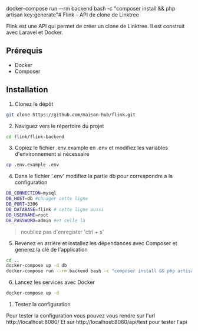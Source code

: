docker-compose run --rm backend bash -c "composer install && php artisan key:generate"# Flink - API de clone de Linktree

Flink est une API qui permet de créer un clone de Linktree. Il est construit avec Laravel et Docker.

## Prérequis

- Docker
- Composer

## Installation

1. Clonez le dépôt
```sh
git clone https://github.com/maison-hub/flink.git
```

2. Naviguez vers le répertoire du projet
```sh
cd flink/flink-backend
```

3. Copiez le fichier .env.example en .env et modifiez les variables d'environnement si nécessaire
```sh
cp .env.example .env
```
4. Dans le fichier '.env' modifiez la partie db pour correspondre a la configuration
```sh
DB_CONNECTION=mysql
DB_HOST=db #chnager cette ligne
DB_PORT=3306
DB_DATABASE=flink # cette ligne aussi
DB_USERNAME=root
DB_PASSWORD=admin #et celle là
```
> noubliez pas d'enregister 'ctrl + s'

5. Revenez en arrière et installez les dépendances avec Composer et generez la clé de l'application
```sh
cd ..
docker-compose up -d db 
docker-compose run --rm backend bash -c "composer install && php artisan key:generate && php artisan migrate"
```

6. Lancez les services avec Docker
```sh
docker-compose up -d
```

1. Testez la configuration

Pour tester la configuration vous pouvez vous rendre sur l'url http://localhost:8080/
Et sur http://localhost:8080/api/test pour tester l'api

